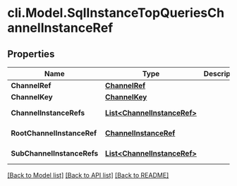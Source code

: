 # cli.Model.SqlInstanceTopQueriesChannelInstanceRef

## Properties

Name | Type | Description | Notes
------------ | ------------- | ------------- | -------------
**ChannelRef** | [**ChannelRef**](ChannelRef.md) |  | [optional] 
**ChannelKey** | [**ChannelKey**](ChannelKey.md) |  | [optional] 
**ChannelInstanceRefs** | [**List&lt;ChannelInstanceRef&gt;**](ChannelInstanceRef.md) |  | [optional] [readonly] 
**RootChannelInstanceRef** | [**ChannelInstanceRef**](ChannelInstanceRef.md) |  | [optional] [readonly] 
**SubChannelInstanceRefs** | [**List&lt;ChannelInstanceRef&gt;**](ChannelInstanceRef.md) |  | [optional] [readonly] 

[[Back to Model list]](../README.md#documentation-for-models) [[Back to API list]](../README.md#documentation-for-api-endpoints) [[Back to README]](../README.md)

